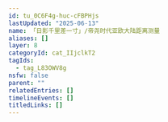 ```yaml
---
id: tu_0C6F4g-huc-cFBPHjs
lastUpdated: "2025-06-13"
name: 「日影千里差一寸」/帝尧时代亚欧大陆距离测量
aliases: []
layer: 8
categoryId: cat_IIjclkT2
tagIds:
  - tag_L83OWV8g
nsfw: false
parent: ""
relatedEntries: []
timelineEvents: []
titledLinks: []
---
```



